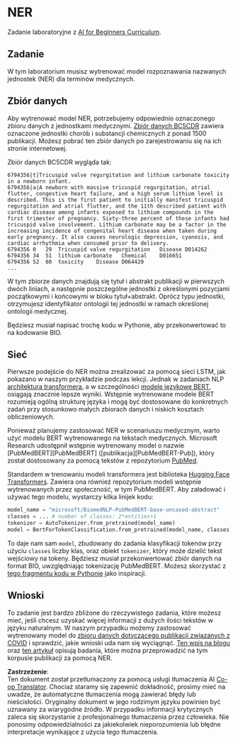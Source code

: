 <!--
CO_OP_TRANSLATOR_METADATA:
{
  "original_hash": "032bda5068f543d6c1fcb30c34231461",
  "translation_date": "2025-08-24T10:22:59+00:00",
  "source_file": "lessons/5-NLP/19-NER/lab/README.md",
  "language_code": "pl"
}
-->
# NER

Zadanie laboratoryjne z [AI for Beginners Curriculum](https://github.com/microsoft/ai-for-beginners).

## Zadanie

W tym laboratorium musisz wytrenować model rozpoznawania nazwanych jednostek (NER) dla terminów medycznych.

## Zbiór danych

Aby wytrenować model NER, potrzebujemy odpowiednio oznaczonego zbioru danych z jednostkami medycznymi. [Zbiór danych BC5CDR](https://biocreative.bioinformatics.udel.edu/tasks/biocreative-v/track-3-cdr/) zawiera oznaczone jednostki chorób i substancji chemicznych z ponad 1500 publikacji. Możesz pobrać ten zbiór danych po zarejestrowaniu się na ich stronie internetowej.

Zbiór danych BC5CDR wygląda tak:

```
6794356|t|Tricuspid valve regurgitation and lithium carbonate toxicity in a newborn infant.
6794356|a|A newborn with massive tricuspid regurgitation, atrial flutter, congestive heart failure, and a high serum lithium level is described. This is the first patient to initially manifest tricuspid regurgitation and atrial flutter, and the 11th described patient with cardiac disease among infants exposed to lithium compounds in the first trimester of pregnancy. Sixty-three percent of these infants had tricuspid valve involvement. Lithium carbonate may be a factor in the increasing incidence of congenital heart disease when taken during early pregnancy. It also causes neurologic depression, cyanosis, and cardiac arrhythmia when consumed prior to delivery.
6794356	0	29	Tricuspid valve regurgitation	Disease	D014262
6794356	34	51	lithium carbonate	Chemical	D016651
6794356	52	60	toxicity	Disease	D064420
...
```

W tym zbiorze danych znajdują się tytuł i abstrakt publikacji w pierwszych dwóch liniach, a następnie poszczególne jednostki z określonymi pozycjami początkowymi i końcowymi w bloku tytuł+abstrakt. Oprócz typu jednostki, otrzymujesz identyfikator ontologii tej jednostki w ramach określonej ontologii medycznej.

Będziesz musiał napisać trochę kodu w Pythonie, aby przekonwertować to na kodowanie BIO.

## Sieć

Pierwsze podejście do NER można zrealizować za pomocą sieci LSTM, jak pokazano w naszym przykładzie podczas lekcji. Jednak w zadaniach NLP [architektura transformera](https://en.wikipedia.org/wiki/Transformer_(machine_learning_model)), a w szczególności [modele językowe BERT](https://en.wikipedia.org/wiki/BERT_(language_model)), osiągają znacznie lepsze wyniki. Wstępnie wytrenowane modele BERT rozumieją ogólną strukturę języka i mogą być dostosowane do konkretnych zadań przy stosunkowo małych zbiorach danych i niskich kosztach obliczeniowych.

Ponieważ planujemy zastosować NER w scenariuszu medycznym, warto użyć modelu BERT wytrenowanego na tekstach medycznych. Microsoft Research udostępnił wstępnie wytrenowany model o nazwie [PubMedBERT][PubMedBERT] ([publikacja][PubMedBERT-Pub]), który został dostosowany za pomocą tekstów z repozytorium [PubMed](https://pubmed.ncbi.nlm.nih.gov/).

Standardem w trenowaniu modeli transformera jest biblioteka [Hugging Face Transformers](https://huggingface.co/). Zawiera ona również repozytorium modeli wstępnie wytrenowanych przez społeczność, w tym PubMedBERT. Aby załadować i używać tego modelu, wystarczy kilka linijek kodu:

```python
model_name = "microsoft/BiomedNLP-PubMedBERT-base-uncased-abstract"
classes = ... # number of classes: 2*entities+1
tokenizer = AutoTokenizer.from_pretrained(model_name)
model = BertForTokenClassification.from_pretrained(model_name, classes)
```

To daje nam sam `model`, zbudowany do zadania klasyfikacji tokenów przy użyciu `classes` liczby klas, oraz obiekt `tokenizer`, który może dzielić tekst wejściowy na tokeny. Będziesz musiał przekonwertować zbiór danych na format BIO, uwzględniając tokenizację PubMedBERT. Możesz skorzystać z [tego fragmentu kodu w Pythonie](https://gist.github.com/shwars/580b55684be3328eb39ecf01b9cbbd88) jako inspiracji.

## Wnioski

To zadanie jest bardzo zbliżone do rzeczywistego zadania, które możesz mieć, jeśli chcesz uzyskać więcej informacji z dużych ilości tekstów w języku naturalnym. W naszym przypadku możemy zastosować wytrenowany model do [zbioru danych dotyczącego publikacji związanych z COVID](https://www.kaggle.com/allen-institute-for-ai/CORD-19-research-challenge) i sprawdzić, jakie wnioski uda nam się wyciągnąć. [Ten wpis na blogu](https://soshnikov.com/science/analyzing-medical-papers-with-azure-and-text-analytics-for-health/) oraz [ten artykuł](https://www.mdpi.com/2504-2289/6/1/4) opisują badania, które można przeprowadzić na tym korpusie publikacji za pomocą NER.

**Zastrzeżenie**:  
Ten dokument został przetłumaczony za pomocą usługi tłumaczenia AI [Co-op Translator](https://github.com/Azure/co-op-translator). Chociaż staramy się zapewnić dokładność, prosimy mieć na uwadze, że automatyczne tłumaczenia mogą zawierać błędy lub nieścisłości. Oryginalny dokument w jego rodzimym języku powinien być uznawany za wiarygodne źródło. W przypadku informacji krytycznych zaleca się skorzystanie z profesjonalnego tłumaczenia przez człowieka. Nie ponosimy odpowiedzialności za jakiekolwiek nieporozumienia lub błędne interpretacje wynikające z użycia tego tłumaczenia.